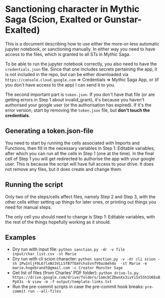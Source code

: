 # Sanctioning character in Mythic Saga (Scion, Exalted or Gunstar-Exalted)

This is a document describing how to use either the more-or-less automatic jupyter notebook, or sanctioning manually. In either way you need to have access to the files, which is granted to all STs in Mythic Saga.

To be able to run the jupyter notebook correctly, you also need to have the `credentials.json` file. Since that one includes secrets pertaining the app, it is not included in the repo, but can be either downloaded via `https://console.cloud.google.com` => Credentials => Mythic Saga App, or (if you don't have access to the app) I can send it to you.

The second important part is `token.json`. If you don't have that file (or are getting errors in Step 1 about invalid_grant), it's because you haven't authorised your google user (or the authorisation has expired). If it's the error version, start by removing the `token.json` file, but **don't touch the credentials**.

## Generating a token.json-file

You need to start by running the cells associated with Imports and Functions, then fill in the necessary variables in Step 1: Editable variables, after which you can run all the cells in Step 1 (one at the time). In the final cell of Step 1 you will get redirected to authorise the app with your google user. This is because the script will have full access to your drive. It does not remove any files, but it does create and change them.

## Running the script

Only two of the steps/cells affect files, namely Step 2 and Step 3, with the other cells either setting up things for later ones, or printing out things you need for manual steps.

The only cell you should need to change is Step 1: Editable variables, with the rest of the things hopefully working as it should.

## Examples
* Dry run with input file: `python sanction.py -dr -v file input/char_list.csv -st Marie`
* Dry run with cli scion character: `python sanction.py -v -dr cli scion -sh 1PwInljF0L67lxWz3VLLSfB7TEmYchsEvnfV0azAeh4o  -st Marie -e marie.hogebrandt@gmail.com -c Creator Monster Sage`
* Get list of files (from Charles' PDF folder): `python drive-ls.py https://drive.google.com/drive/folders/1omckCZDwnXx3ivYiSx55hIU6EoBPpX3s -b view -m -f output/template-links.txt`
* Run the pre-commit scripts in case the pre-commit hook breaks: `pre-commit run --all-files`

